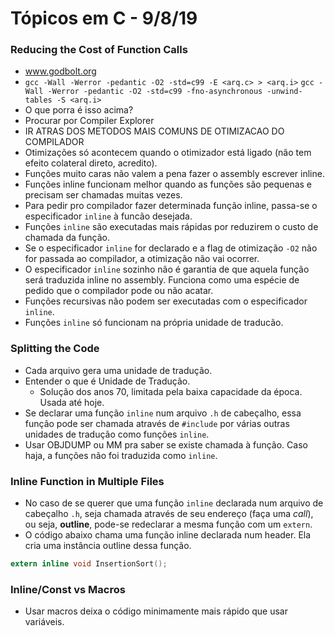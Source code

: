 # Tópicos em C  - 9/8/19

### Reducing the Cost of Function Calls

- www.godbolt.org
- `gcc -Wall -Werror -pedantic -O2 -std=c99 -E <arq.c> > <arq.i>`
  `gcc -Wall -Werror -pedantic -O2 -std=c99 -fno-asynchronous -unwind-tables -S <arq.i>`
- O que porra é isso acima?
- Procurar por Compiler Explorer
- IR ATRAS DOS METODOS MAIS COMUNS DE OTIMIZACAO DO COMPILADOR
- Otimizações só acontecem quando o otimizador está ligado (não tem efeito colateral direto, acredito).
- Funções muito caras não valem a pena fazer o assembly escrever inline.
- Funções inline funcionam melhor quando as funções são pequenas e precisam ser chamadas muitas vezes.
- Para pedir pro compilador fazer determinada função inline, passa-se o especificador `inline` à funcão desejada.
- Funções `inline` são executadas mais rápidas por reduzirem o custo de chamada da função.
- Se o especificador `inline` for declarado e a flag de otimização `-O2` não for passada ao compilador, a otimização não vai ocorrer.
- O especificador `inline` sozinho não é garantia de que aquela função será traduzida inline no assembly. Funciona como uma espécie de pedido que o compilador pode ou não acatar.
- Funções recursivas não podem ser executadas com o especificador `inline`.
- Funções `inline` só funcionam na própria unidade de traducão.

### Splitting the Code

- Cada arquivo gera uma unidade de tradução.
- Entender o que é Unidade de Tradução.
  - Solução dos anos 70, limitada pela baixa capacidade da época. Usada até hoje.
- Se declarar uma função `inline` num arquivo `.h` de cabeçalho, essa função pode ser chamada através de `#include` por várias outras unidades de tradução como funções `inline`.
- Usar OBJDUMP ou MM pra saber se existe chamada à função. Caso haja, a funções não foi traduzida como `inline`.

### Inline Function in Multiple Files

- No caso de se querer que uma função `inline` declarada num arquivo de cabeçalho `.h`, seja chamada através de seu endereço (faça uma _call_), ou seja, **outline**, pode-se redeclarar a mesma função com um `extern`. 
- O código abaixo chama uma função inline declarada num header. Ela cria uma instância outline dessa função.

```C
extern inline void InsertionSort();
```

### Inline/Const vs Macros

- Usar macros deixa o código minimamente mais rápido que usar variáveis.